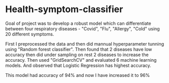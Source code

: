 # Health-symptom-classifier

Goal of project was to develop a robust model which can differentiate between four respiratory diseases - "Covid", "Flu", "Allergy", "Cold" using 20 different symptoms.

First I preprocessed the data and then did mannual hyperparameter tunning using "Random forest classifier". Then found that 2 diseases have low accuracy then did under sampling on rest 2 diseases to increase the accuracy. Then used "GridSearchCV" and evaluated 6 machine learning models. And observed that Logistic Regression has highest accuracy.

This model had accuracy of 94% and now I have increased it to 96%
